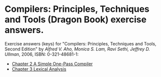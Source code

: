 # Compilers: Principles, Techniques and Tools (Dragon Book) exercise answers.

Exercise answers (keys) for "Compilers: Principles, Techniques and Tools, Second Edition" by *Alfred V. Aho, Monica S. Lam, Ravi Sethi, Jeffrey D. Ullman*, 2006, ISBN: 0-321-48681-1:

* [Chapter 2 A Simple One-Pass Compiler](./ch02/ch02.md)
* [Chapter 3 Lexical Analysis](./ch03/ch03.md)
